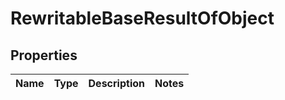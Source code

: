 
# RewritableBaseResultOfObject

## Properties
Name | Type | Description | Notes
------------ | ------------- | ------------- | -------------



